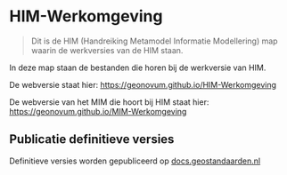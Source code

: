 HIM-Werkomgeving
================

>   Dit is de HIM (Handreiking Metamodel Informatie Modellering) map waarin de werkversies
>   van de HIM staan.

In deze map staan de bestanden die horen bij de werkversie van HIM.

De webversie staat hier:
<https://geonovum.github.io/HIM-Werkomgeving>

De webversie van het MIM die hoort bij HIM staat hier:
<https://geonovum.github.io/MIM-Werkomgeving>

Publicatie definitieve versies
------------------------------

Definitieve versies worden gepubliceerd op
[docs.geostandaarden.nl](http://docs.geostandaarden.nl)
